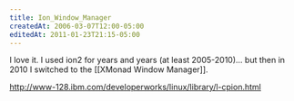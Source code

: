 ```yaml
---
title: Ion_Window_Manager
createdAt: 2006-03-07T12:00-05:00
editedAt: 2011-01-23T21:15-05:00
---
```


I love it. I used ion2 for years and years (at least 2005-2010)... but then in 2010 I switched to the [[XMonad Window Manager]].

http://www-128.ibm.com/developerworks/linux/library/l-cpion.html

